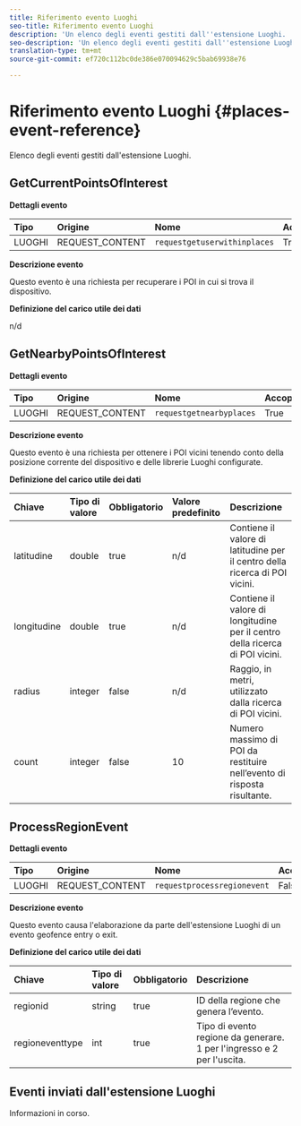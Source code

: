 ```yaml
---
title: Riferimento evento Luoghi
seo-title: Riferimento evento Luoghi
description: 'Un elenco degli eventi gestiti dall''estensione Luoghi. '
seo-description: 'Un elenco degli eventi gestiti dall''estensione Luoghi.  '
translation-type: tm+mt
source-git-commit: ef720c112bc0de386e070094629c5bab69938e76

---
```



# Riferimento evento Luoghi {#places-event-reference}

Elenco degli eventi gestiti dall'estensione Luoghi.

## GetCurrentPointsOfInterest

**Dettagli evento**

| Tipo | Origine | Nome | Accoppiato |
| :--- | :--- | :--- | :--- |
| LUOGHI | REQUEST_CONTENT | `requestgetuserwithinplaces` | True |

**Descrizione evento**

Questo evento è una richiesta per recuperare i POI in cui si trova il dispositivo.

**Definizione del carico utile dei dati**

n/d

## GetNearbyPointsOfInterest

**Dettagli evento**

| Tipo | Origine | Nome | Accoppiato |
| :--- | :--- | :--- | :--- |
| LUOGHI | REQUEST_CONTENT | `requestgetnearbyplaces` | True |

**Descrizione evento**

Questo evento è una richiesta per ottenere i POI vicini tenendo conto della posizione corrente del dispositivo e delle librerie Luoghi configurate.

**Definizione del carico utile dei dati**

| Chiave | Tipo di valore | Obbligatorio | Valore predefinito | Descrizione |
| :--- | :--- | :--- | :--- | :--- |
| latitudine | double | true | n/d | Contiene il valore di latitudine per il centro della ricerca di POI vicini. |
| longitudine | double | true | n/d | Contiene il valore di longitudine per il centro della ricerca di POI vicini. |
| radius | integer | false | n/d | Raggio, in metri, utilizzato dalla ricerca di POI vicini. |
| count | integer | false | 10 | Numero massimo di POI da restituire nell’evento di risposta risultante. |

## ProcessRegionEvent

**Dettagli evento**

| Tipo | Origine | Nome | Accoppiato |
| :--- | :--- | :--- | :--- |
| LUOGHI | REQUEST_CONTENT | `requestprocessregionevent` | False |

**Descrizione evento**

Questo evento causa l'elaborazione da parte dell'estensione Luoghi di un evento geofence entry o exit.

**Definizione del carico utile dei dati**

| Chiave | Tipo di valore | Obbligatorio | Descrizione |
| :--- | :--- | :--- | :--- |
| regionid | string | true | ID della regione che genera l’evento. |
| regioneventtype | int | true | Tipo di evento regione da generare. 1 per l'ingresso e 2 per l'uscita. |

## Eventi inviati dall'estensione Luoghi

Informazioni in corso.

